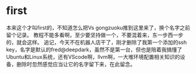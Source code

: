 # first
本来这个才叫first的，不知道怎么把Vs gongzuoku推到这里来了，换个名字之前留个记录。
教程不能多看啊，至少要坚持做一个，不要混着来，东一步西一步的，就会这样。
追记，今天不在机器人店干了，刚才删除了我第一个添加的ssh key，名字是默认的fred@deepdark，虽然不是第一台，但也是陪着我搞懂了Ubuntu和Linux系统，还有VScode啊，llvm啊，一大堆环境配置相关知识的设备，删除时忽然感觉应当让它的名字留下来，在此留念。
